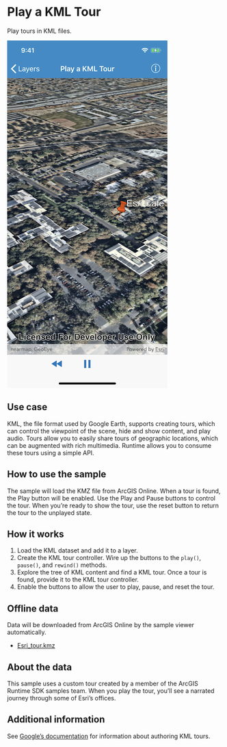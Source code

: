 # Play a KML Tour

Play tours in KML files.

![Screenshot](image1.png)

## Use case

KML, the file format used by Google Earth, supports creating tours,
which can control the viewpoint of the scene, hide and show content, and
play audio. Tours allow you to easily share tours of geographic
locations, which can be augmented with rich multimedia. Runtime allows
you to consume these tours using a simple API.

## How to use the sample

The sample will load the KMZ file from ArcGIS Online. When a tour is
found, the Play button will be enabled. Use the Play and Pause buttons
to control the tour. When you’re ready to show the tour, use the reset
button to return the tour to the unplayed state.

## How it works

1.  Load the KML dataset and add it to a layer.
2.  Create the KML tour controller. Wire up the buttons to the `play()`,
    `pause()`, and `rewind()` methods.
3.  Explore the tree of KML content and find a KML tour. Once a tour is
    found, provide it to the KML tour controller.
4.  Enable the buttons to allow the user to play, pause, and reset the
    tour.

## Offline data

Data will be downloaded from ArcGIS Online by the sample viewer
automatically.

  - [Esri\_tour.kmz](https://arcgisruntime.maps.arcgis.com/home/item.html?id=f10b1d37fdd645c9bc9b189fb546307c)

## About the data

This sample uses a custom tour created by a member of the ArcGIS Runtime
SDK samples team. When you play the tour, you’ll see a narrated journey
through some of Esri’s offices.

## Additional information

See [Google’s
documentation](https://developers.google.com/kml/documentation/touring)
for information about authoring KML tours.

